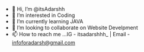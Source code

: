 - 👋 Hi, I’m @itsAdarshh
- 👀 I’m interested in Coding 
- 🌱 I’m currently learning JAVA
- 💞️ I’m looking to collaborate on Website Develpment
- 📫 How to reach me ...IG - itsadarshhh_ | Email - infoforadarsh@gmail.com

<!---
itsAdarshh/itsAdarshh is a ✨ special ✨ repository because its `README.md` (this file) appears on your GitHub profile.
You can click the Preview link to take a look at your changes.
--->
